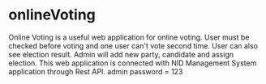 # onlineVoting
Online Voting is a useful web application for online voting. User must be checked before voting and one user can't vote second time. User can also see election result. Admin will add new party, candidate and assign election.
This web application is connected with NID Management System application through Rest API.
admin password = 123
